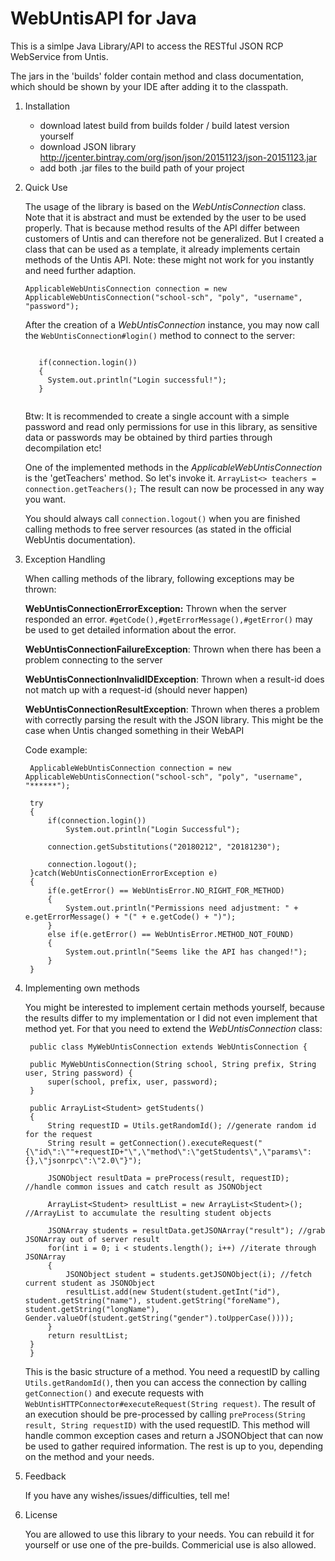 # WebUntisAPI for Java
This is a simlpe Java Library/API to access the RESTful JSON RCP WebService from Untis.

The jars in the 'builds' folder contain method and class documentation, which should be shown by your IDE after adding it to the classpath.

1. Installation

	  - download latest build from builds folder / build latest version yourself
	  - download JSON library http://jcenter.bintray.com/org/json/json/20151123/json-20151123.jar
	  - add both .jar files to the build path of your project


2. Quick Use

	The usage of the library is based on the <i>WebUntisConnection</i> class. Note that it is abstract and must be extended by the user to be used properly. That is because method results of the API differ between customers of Untis and can therefore not be generalized. But I created a class that can be used as a template, it already implements certain methods of the Untis API. Note: these might not work for you instantly and need further adaption.

	<code>ApplicableWebUntisConnection connection = new ApplicableWebUntisConnection("school-sch", "poly", "username", "password");</code>

	After the creation of a <i>WebUntisConnection</i> instance, you may now call the <code>WebUntisConnection#login()</code> method to connect to the server:

	<code>
	  if(connection.login())
	  {
	    System.out.println("Login successful!");
	  }
	</code>

	Btw: It is recommended to create a single account with a simple password and read only permissions for use in this library, as sensitive data or passwords may be obtained by third parties through decompilation etc!

	One of the implemented methods in the <i>ApplicableWebUntisConnection</i> is the 'getTeachers' method. So let's invoke it.
	<code>ArrayList<> teachers = connection.getTeachers();</code>
	The result can now be processed in any way you want.

	You should always call <code>connection.logout()</code> when you are finished calling methods to free server resources (as stated in the official WebUntis documentation).


3. Exception Handling

	When calling methods of the library, following exceptions may be thrown:

	<b>WebUntisConnectionErrorException:</b> Thrown when the server responded an error. <code>#getCode(),#getErrorMessage(),#getError()</code> may be used to get detailed information about the error.

	<b>WebUntisConnectionFailureException</b>: Thrown when there has been a problem connecting to the server

	<b>WebUntisConnectionInvalidIDException</b>: Thrown when a result-id does not match up with a request-id (should never happen)

	<b>WebUntisConnectionResultException</b>: Thrown when theres a problem with correctly parsing the result with the JSON library. This might be the case when Untis changed something in their WebAPI
	
	Code example:
		
		ApplicableWebUntisConnection connection = new ApplicableWebUntisConnection("school-sch", "poly", "username", "******");
		
		try
		{
			if(connection.login())
				System.out.println("Login Successful");

			connection.getSubstitutions("20180212", "20181230");
			
			connection.logout();
		}catch(WebUntisConnectionErrorException e)
		{
			if(e.getError() == WebUntisError.NO_RIGHT_FOR_METHOD)
			{
				System.out.println("Permissions need adjustment: " + e.getErrorMessage() + "(" + e.getCode() + ")");
			}
			else if(e.getError() == WebUntisError.METHOD_NOT_FOUND)
			{
				System.out.println("Seems like the API has changed!");
			}
		}


4. Implementing own methods

	You might be interested to implement certain methods yourself, because the results differ to my implementation or I did not even implement that method yet. For that you need to extend the <i>WebUntisConnection</i> class:

	    public class MyWebUntisConnection extends WebUntisConnection {

		public MyWebUntisConnection(String school, String prefix, String user, String password) {
			super(school, prefix, user, password);
		}

		public ArrayList<Student> getStudents()
		{
			String requestID = Utils.getRandomId(); //generate random id for the request
			String result = getConnection().executeRequest("{\"id\":\""+requestID+"\",\"method\":\"getStudents\",\"params\":{},\"jsonrpc\":\"2.0\"}");

			JSONObject resultData = preProcess(result, requestID); //handle common issues and catch result as JSONObject

			ArrayList<Student> resultList = new ArrayList<Student>(); //ArrayList to accumulate the resulting student objects

			JSONArray students = resultData.getJSONArray("result"); //grab JSONArray out of server result
			for(int i = 0; i < students.length(); i++) //iterate through JSONArray
			{
				JSONObject student = students.getJSONObject(i); //fetch current student as JSONObject
				resultList.add(new Student(student.getInt("id"), student.getString("name"), student.getString("foreName"), student.getString("longName"), Gender.valueOf(student.getString("gender").toUpperCase())));
			}
			return resultList;
		}
	    }


	This is the basic structure of a method. You need a requestID by calling <code>Utils.getRandomId()</code>, then you can access the connection by calling <code>getConnection()</code> and execute requests with <code>WebUntisHTTPConnector#executeRequest(String request)</code>. The result of an execution should be pre-processed by calling <code>preProcess(String result, String requestID)</code> with the used requestID. This method will handle common exception cases and return a JSONObject that can now be used to gather required information. The rest is up to you, depending on the method and your needs.


5. Feedback

	If you have any wishes/issues/difficulties, tell me!


6. License

	You are allowed to use this library to your needs. You can rebuild it for yourself or use one of the pre-builds. Commericial use is also allowed.
